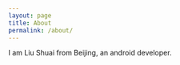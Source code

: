 ```yaml
---
layout: page
title: About
permalink: /about/
---
```


I am Liu Shuai from Beijing, an android developer.
